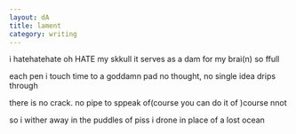 ```yaml
---
layout: dA
title: lament
category: writing
---
```


i hatehatehate oh HATE
my skkull
it serves as a dam for my brai(n)
so ffull

each pen i touch time to a
goddamn pad
no thought, no single idea
drips through

there is no crack. no pipe
to sppeak
of(course you can do it of
)course nnot

so i wither away in the puddles
of piss
i drone in place of a
lost ocean
